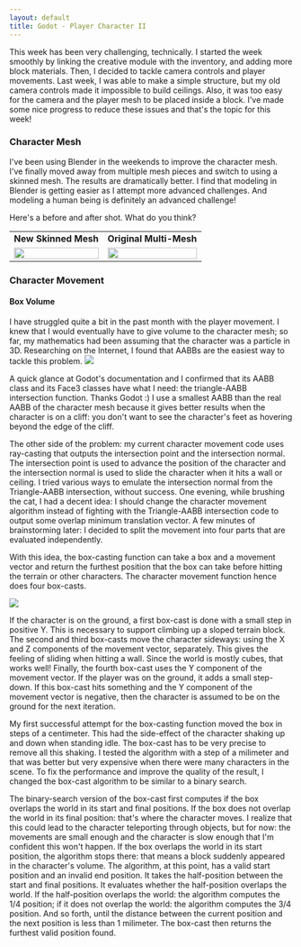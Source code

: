```yaml
---
layout: default
title: Godot - Player Character II
---
```

This week has been very challenging, technically. I started the week smoothly by linking the creative module with the inventory, and adding more block materials. Then, I decided to tackle camera controls and player movements. Last week, I was able to make a simple structure, but my old camera controls made it impossible to build ceilings. Also, it was too easy for the camera and the player mesh to be placed inside a block. I've made some nice progress to reduce these issues and that's the topic for this week!

<h3>Character Mesh</h3>
I've been using Blender in the weekends to improve the character mesh. I've finally moved away from multiple mesh pieces and switch to using a skinned mesh. The results are dramatically better. I find that modeling in Blender is getting easier as I attempt more advanced challenges. And modeling a human being is definitely an advanced challenge!

Here's a before and after shot. What do you think?

<table>
      <tr>
        <td><b>New Skinned Mesh</b></td>
        <td><b>Original Multi-Mesh</b></td>
      </tr>
      <tr>
          <td><img width='100%' src="../../../assets/blender-character-skin-4.PNG"/></td>
          <td><img width='100%' src="../../../assets/blender-character-original-1.png"/></td>
      </tr>
</table>

<h3>Character Movement</h3>

<h4>Box Volume</h4>
I have struggled quite a bit in the past month with the player movement. I knew that I would eventually have to give volume to the character mesh; so far, my mathematics had been assuming that the character was a particle in 3D. Researching on the Internet, I found that AABBs are the easiest way to tackle this problem.

<img src="../../../assets/godot-character-1.png"/>

A quick glance at Godot's documentation and I confirmed that its AABB class and its Face3 classes have what I need: the triangle-AABB intersection function. Thanks Godot :) I use a smallest AABB than the real AABB of the character mesh because it gives better results when the character is on a cliff: you don't want to see the character's feet as hovering beyond the edge of the cliff.

The other side of the problem: my current character movement code uses ray-casting that outputs the intersection point and the intersection normal. The intersection point is used to advance the position of the character and the intersection normal is used to slide the character when it hits a wall or ceiling. I tried various ways to emulate the intersection normal from the Triangle-AABB intersection, without success. One evening, while brushing the cat, I had a decent idea: I should change the character movement algorithm instead of fighting with the Triangle-AABB intersection code to output some overlap minimum translation vector. A few minutes of brainstorming later: I decided to split the movement into four parts that are evaluated independently.

With this idea, the box-casting function can take a box and a movement vector and return the furthest position that the box can take before hitting the terrain or other characters. The character movement function hence does four box-casts.

<img src="../../../assets/godot-character-2.PNG"/>

If the character is on the ground, a first box-cast is done with a small step in positive Y. This is necessary to support climbing up a sloped terrain block. The second and third box-casts move the character sideways: using the X and Z components of the movement vector, separately. This gives the feeling of sliding when hitting a wall. Since the world is mostly cubes, that works well! Finally, the fourth box-cast uses the Y component of the movement vector. If the player was on the ground, it adds a small step-down. If this box-cast hits something and the Y component of the movement vector is negative, then the character is assumed to be on the ground for the next iteration.

My first successful attempt for the box-casting function moved the box in steps of a centimeter. This had the side-effect of the character shaking up and down when standing idle. The box-cast has to be very precise to remove all this shaking. I tested the algorithm with a step of a milimeter and that was better but very expensive when there were many characters in the scene. To fix the performance and improve the quality of the result, I changed the box-cast algorithm to be similar to a binary search.

The binary-search version of the box-cast first computes if the box overlaps the world in its start and final positions. If the box does not overlap the world in its final position: that's where the character moves. I realize that this could lead to the character teleporting through objects, but for now: the movements are small enough and the character is slow enough that I'm confident this won't happen. If the box overlaps the world in its start position, the algorithm stops there: that means a block suddenly appeared in the character's volume. The algorithm, at this point, has a valid start position and an invalid end position. It takes the half-position between the start and final positions. It evaluates whether the half-position overlaps the world. If the half-position overlaps the world: the algorithm computes the 1/4 position; if it does not overlap the world: the algorithm computes the 3/4 position. And so forth, until the distance between the current position and the next position is less than 1 milimeter. The box-cast then returns the furthest valid position found.
